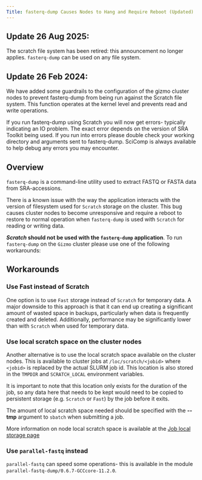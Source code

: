 ```yaml
---
Title: fasterq-dump Causes Nodes to Hang and Require Reboot (Updated)
---
```


## Update 26 Aug 2025:

The scratch file system has been retired: this announcement no longer applies. `fasterq-dump` can be used on any file system.

## Update 26 Feb 2024:

We have added some guardrails to the configuration of the gizmo cluster nodes to prevent fasterq-dump from being run against the Scratch file system.  This function operates at the kernel level and prevents read and write operations.

If you run fasterq-dump using Scratch you will now get errors- typically indicating an IO problem.  The exact error depends on the version of SRA Toolkit being used. If you run into errors please double check your working directory and arguments sent to fasterq-dump.  SciComp is always available to help debug any errors you may encounter.

## Overview

`fasterq-dump` is a command-line utility used to extract FASTQ or FASTA data from SRA-accessions. 

There is a known issue with the way the application interacts with the version of filesystem used for `Scratch` storage on the cluster. This bug causes cluster nodes to become unresponsive and require a reboot to restore to normal operation when `fasterq-dump` is used with `Scratch` for reading or writing data.

**_Scratch_ should not be used with the `fasterq-dump` application**. To run `fasterq-dump` on the `Gizmo` cluster please use one of the following workarounds:

## Workarounds

### Use Fast instead of Scratch

One option is to use `Fast` storage instead of `Scratch` for temporary data. A major downside to this approach is that it can end up creating a significant amount of wasted space in backups, particularly when data is frequently created and deleted. Additionally, performance may be significantly lower than with `Scratch` when used for temporary data.

### Use local scratch space on the cluster nodes

Another alternative is to use the local scratch space available on the cluster nodes. This is available to cluster jobs at `/loc/scratch/<jobid>` where `<jobid>` is replaced by the actual SLURM job id. This location is also stored in the `TMPDIR` and `SCRATCH_LOCAL` environment variables.

It is important to note that this location only exists for the duration of the job, so any data here that needs to be kept would need to be copied to persistent storage (e.g. `Scratch` or `Fast`) by the job before it exits.

The amount of local scratch space needed should be specified with the **--tmp** argument to `sbatch` when submitting a job.

More information on node local scratch space is available at the [Job local storage page](/compdemos/store_job_local)

### Use `parallel-fastq` instead

`parallel-fastq` can speed some operations- this is available in the module `parallel-fastq-dump/0.6.7-GCCcore-11.2.0`.
